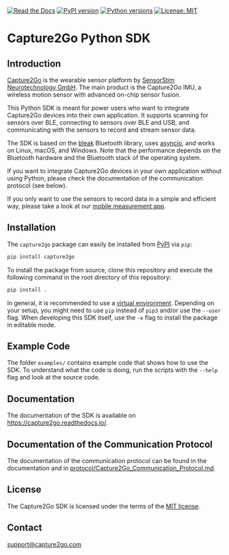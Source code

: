 [![Read the Docs](https://img.shields.io/readthedocs/capture2go)](https://capture2go.readthedocs.io/)
[![PyPI version](https://img.shields.io/pypi/v/capture2go)](https://pypi.org/project/capture2go/)
[![Python versions](https://img.shields.io/pypi/pyversions/capture2go)](https://pypi.org/project/capture2go/)
[![License: MIT](https://img.shields.io/github/license/sensorstim/capture2go)](https://github.com/sensorstim/capture2go/blob/main/LICENSES/MIT.txt)

# Capture2Go Python SDK
<!--
SPDX-FileCopyrightText: 2025 SensorStim Neurotechnology GmbH <support@capture2go.com>

SPDX-License-Identifier: MIT
-->

## Introduction

[Capture2Go](https://capture2go.com) is the wearable sensor platform by [SensorStim Neurotechnology GmbH](https://sensorstim.de). The main product is the Capture2Go IMU, a wireless motion sensor with advanced on-chip sensor fusion.

This Python SDK is meant for power users who want to integrate Capture2Go devices into their own application. It supports scanning for sensors over BLE, connecting to sensors over BLE and USB, and communicating with the sensors to record and stream sensor data.

The SDK is based on the [bleak](https://github.com/hbldh/bleak) Bluetooth library, uses [asyncio](https://docs.python.org/3/library/asyncio.html), and works on Linux, macOS, and Windows. Note that the performance depends on the Bluetooth hardware and the Bluetooth stack of the operating system.

If you want to integrate Capture2Go devices in your own application without using Python, please check the documentation of the communication protocol (see below).

If you only want to use the sensors to record data in a simple and efficient way, please take a look at our [mobile measurement app](https://capture2go.com/app).

## Installation

The `capture2go` package can easily be installed from [PyPI](https://pypi.org/project/capture2go/) via `pip`:

```sh
pip install capture2go
```

To install the package from source, clone this repository and execute the following command in the root directory of this repository:

```sh
pip install .
```

In general, it is recommended to use a [virtual environment](https://docs.python.org/3/library/venv.html). Depending on your setup, you might need to use `pip` instead of `pip3` and/or use the `--user` flag. When developing this SDK itself, use the `-e` flag to install the package in editable mode.

## Example Code

The folder `examples/` contains example code that shows how to use the SDK. To understand what the code is doing, run the scripts with the `--help` flag and look at the source code.

## Documentation

The documentation of the SDK is available on https://capture2go.readthedocs.io/.

## Documentation of the Communication Protocol

The documentation of the communication protocol can be found in the documentation and in [protocol/Capture2Go_Communication_Protocol.md](protocol/Capture2Go_Communication_Protocol.md).

## License

The Capture2Go SDK is licensed under the terms of the [MIT license](https://spdx.org/licenses/MIT.html).

## Contact

support@capture2go.com
